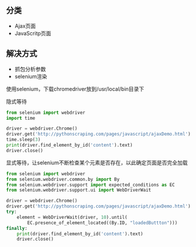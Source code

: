 ## 分类

- Ajax页面
- JavaScritp页面



## 解决方式

- 抓包分析参数
- selenium渲染



使用selenium，下载chromedriver放到/usr/local/bin目录下

隐式等待

```python
from selenium import webdriver
import time

driver = webdriver.Chrome()
driver.get('http://pythonscraping.com/pages/javascript/ajaxDemo.html')
time.sleep(3)
print(driver.find_element_by_id('content').text)
driver.close()
```



显式等待，让selenium不断检查某个元素是否存在，以此确定页面是否完全加载

```python
from selenium import webdriver
from selenium.webdriver.common.by import By
from selenium.webdriver.support import expected_conditions as EC
from selenium.webdriver.support.ui import WebDriverWait

driver = webdriver.Chrome()
driver.get('http://pythonscraping.com/pages/javascript/ajaxDemo.html')
try:
    element = WebDriverWait(driver, 10).until(
        EC.presence_of_element_located((By.ID, "loadedButtton")))
finally:
    print(driver.find_element_by_id('content').text)
    driver.close()
```

